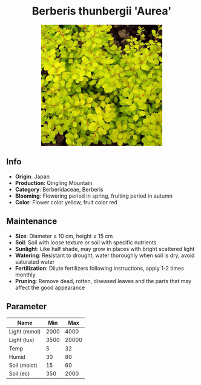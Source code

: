 <h1 align='center'>Berberis thunbergii 'Aurea'</h1>
<p align="center">
    <img 
        align='center'
        width='320'
        src="../images/berberis thunbergii aurea.png" 
        alt='Berberis thunbergii 'Aurea'' />
</p>

## Info

 - **Origin**: Japan
 - **Production**: Qingling Mountain
 - **Category**: Berberidaceae, Berberis
 - **Blooming**: Flowering period in spring, fruiting period in autumn
 - **Color**: Flower color yellow, fruit color red

## Maintenance

 - **Size**: Diameter ≥ 10 cm, height ≥ 15 cm
 - **Soil**: Soil with loose texture or soil with specific nutrients
 - **Sunlight**: Like half shade, may grow in places with bright scattered light
 - **Watering**: Resistant to drought, water thoroughly when soil is dry, avoid saturated water
 - **Fertilization**: Dilute fertilizers following instructions, apply 1-2 times monthly
 - **Pruning**: Remove dead, rotten, diseased leaves and the parts that may affect the good appearance

## Parameter

| Name         | Min  | Max   |
|--------------|------|-------|
| Light (mmol) | 2000 | 4000  |
| Light (lux)  | 3500 | 20000 |
| Temp         | 5    | 32    |
| Humid        | 30   | 80    |
| Soil (moist) | 15   | 60    |
| Soil (ec)    | 350  | 2000  |